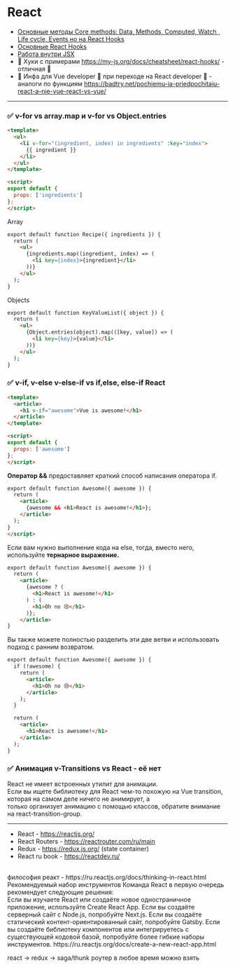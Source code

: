 # React

- <a href="https://github.com/cossack-don/handbook-frontend/blob/main/src/react/core-methods.md">Основные методы Core methods: Data, Methods, Computed, Watch , Life cycle, Events но на React Hooks</a>
- <a href="https://github.com/cossack-don/handbook-frontend/blob/main/src/react/hooks.md">Основные React Hooks</a>
- <a href="#">Работа внутри JSX</a>
- 🔷 Хуки с примерами https://my-js.org/docs/cheatsheet/react-hooks/  - отличная 📑
- 📂 Инфа для Vue developer 📗 при переходе на React developer 📘 - аналоги по функциям https://badtry.net/pochiemu-ia-priedpochitaiu-react-a-nie-vue-react-vs-vue/
<hr>



### ✅ v-for vs array.map и v-for vs Object.entries

```html
<template>
  <ul>
    <li v-for="(ingredient, index) in ingredients" :key="index">
      {{ ingredient }}
    </li>
  </ul>
</template>

<script>
export default {
  props: ['ingredients']
};
</script>
```

Array
```html
export default function Recipe({ ingredients }) {
  return (
    <ul>
      {ingredients.map((ingredient, index) => (
        <li key={index}>{ingredient}</li>
      ))}
    </ul>
  );
}
```

Objects
```html
export default function KeyValueList({ object }) {
  return (
    <ul>
      {Object.entries(object).map(([key, value]) => (
        <li key={key}>{value}</li>
      ))}
    </ul>
  );
}
```

### ✅ v-if, v-else v-else-if vs if,else, else-if React

```html
<template>
  <article>
    <h1 v-if="awesome">Vue is awesome!</h1>
  </article>
</template>

<script>
export default {
  props: ['awesome']
};
</script>
```

<b>Оператор &&</b> предоставляет краткий способ написания оператора if.

```html
export default function Awesome({ awesome }) {
  return (
    <article>
      {awesome && <h1>React is awesome!</h1>};
    </article>
  );
}
</script>
```

Если вам нужно выполнение кода на else, тогда, вместо него, используйте <b>тернарное выражение.</b>
```html
export default function Awesome({ awesome }) {
  return (
    <article>
      {awesome ? (
        <h1>React is awesome!</h1>
      ) : (
        <h1>Oh no 😢</h1>
      )};
    </article>
}
```

Вы также можете полностью разделить эти две ветви и использовать подход с ранним возвратом.
```html
export default function Awesome({ awesome }) {
  if (!awesome) {
    return (
      <article>
        <h1>Oh no 😢</h1>
      </article>
    );
  }

  return (
    <article>
      <h1>React is awesome!</h1>
    </article>
  );
}
```

### ✅ Анимация v-Transitions vs React - её нет

React не имеет встроенных утилит для анимации. <br/>
Если вы ищете библиотеку для React чем-то похожую на Vue transition, <br/>
которая на самом деле ничего не анимирует, а  <br/>
только организует анимацию с помощью классов, обратите внимание на react-transition-group. <br/>



<hr>

- React - https://reactjs.org/ 
- React Routers - https://reactrouter.com/ru/main
- Redux - https://redux.js.org/ (state container)
- React ru book - https://reactdev.ru/

<br>
философия реакт - https://ru.reactjs.org/docs/thinking-in-react.html
<br>
Рекомендуемый набор инструментов
Команда React в первую очередь рекомендует следующие решения:
<br>
Если вы изучаете React или создаёте новое одностраничное приложение, используйте Create React App.
Если вы создаёте серверный сайт с Node.js, попробуйте Next.js.
Если вы создаёте статический контент-ориентированный сайт, попробуйте Gatsby.
Если вы создаёте библиотеку компонентов или интегрируетесь с существующей кодовой базой, попробуйте более гибкие наборы инструментов.
https://ru.reactjs.org/docs/create-a-new-react-app.html

react -> redux -> saga/thunk
роутер в любое время можно взять


